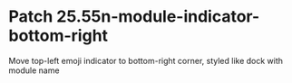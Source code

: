# Patch 25.55n-module-indicator-bottom-right

Move top-left emoji indicator to bottom-right corner, styled like dock with module name
